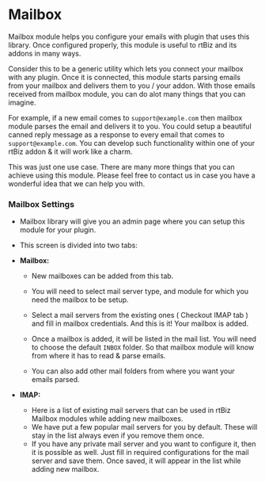 Mailbox
=======

Mailbox module helps you configure your emails with plugin that uses this library.	Once configured properly, this module is useful to rtBiz and its addons in many ways.

Consider this to be a generic utility which lets you connect your mailbox with any plugin.	Once it is connected, this module starts parsing emails from your mailbox and delivers them to you / your addon.	With those emails received from mailbox module, you can do alot many things that you can imagine.

For example, if a new email comes to `support@example.com` then mailbox module parses the email and delivers it to you. You could setup a beautiful canned reply message as a response to every email that comes to `support@example.com`. You can develop such functionality within one of your rtBiz addon & it will work like a charm.

This was just one use case. There are many more things that you can achieve using this module. Please feel free to contact us in case you have a wonderful idea that we can help you with.

### Mailbox Settings

- Mailbox library will give you an admin page where you can setup this module for your plugin.

- This screen is divided into two tabs:

- **Mailbox:**

	- New mailboxes can be added from this tab.

	- You will need to select mail server type, and module for which you need the mailbox to be setup.

	- Select a mail servers from the existing ones ( Checkout IMAP tab ) and fill in mailbox credentials. And this is it! Your mailbox is added.

	- Once a mailbox is added, it will be listed in the mail list. You will need to choose the default `INBOX` folder. So that mailbox module will know from where it has to read & parse emails.

	- You can also add other mail folders from where you want your emails parsed.

- **IMAP:**

	- Here is a list of existing mail servers that can be used in rtBiz Mailbox modules while adding new mailboxes.
	- We have put a few popular mail servers for you by default. These will stay in the list always even if you remove them once.
	- If you have any private mail server and you want to configure it, then it is possible as well. Just fill in required configurations for the mail server and save them. Once saved, it will appear in the list while adding new mailbox.
